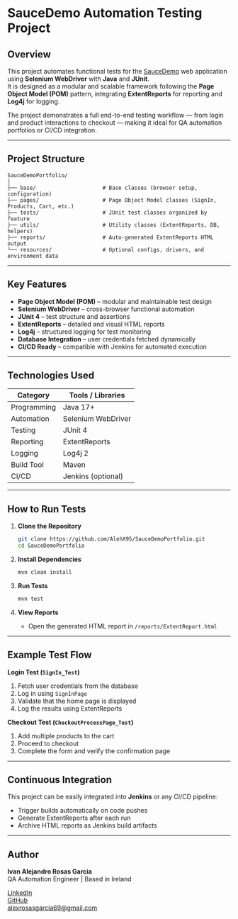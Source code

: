 # SauceDemo Automation Testing Project

## Overview

This project automates functional tests for the [SauceDemo](https://www.saucedemo.com/) web application using **Selenium WebDriver** with **Java** and **JUnit**.  
It is designed as a modular and scalable framework following the **Page Object Model (POM)** pattern, integrating **ExtentReports** for reporting and **Log4j** for logging.

The project demonstrates a full end-to-end testing workflow — from login and product interactions to checkout — making it ideal for QA automation portfolios or CI/CD integration.

---

## Project Structure

```
SauceDemoPortfolio/
│
├── base/                     # Base classes (browser setup, configuration)
├── pages/                    # Page Object Model classes (SignIn, Products, Cart, etc.)
├── tests/                    # JUnit test classes organized by feature
├── utils/                    # Utility classes (ExtentReports, DB, helpers)
├── reports/                  # Auto-generated ExtentReports HTML output
└── resources/                # Optional configs, drivers, and environment data
```

---

## Key Features

- **Page Object Model (POM)** – modular and maintainable test design  
- **Selenium WebDriver** – cross-browser functional automation  
- **JUnit 4** – test structure and assertions  
- **ExtentReports** – detailed and visual HTML reports  
- **Log4j** – structured logging for test monitoring  
- **Database Integration** – user credentials fetched dynamically  
- **CI/CD Ready** – compatible with Jenkins for automated execution  

---

## Technologies Used

| Category        | Tools / Libraries               |
|-----------------|---------------------------------|
| Programming     | Java 17+                        |
| Automation      | Selenium WebDriver              |
| Testing         | JUnit 4                         |
| Reporting       | ExtentReports                   |
| Logging         | Log4j 2                         |
| Build Tool      | Maven                           |
| CI/CD           | Jenkins (optional)              |

---

## How to Run Tests

1. **Clone the Repository**
   ```bash
   git clone https://github.com/AlehX95/SauceDemoPortfolio.git
   cd SauceDemoPortfolio
   ```

2. **Install Dependencies**
   ```bash
   mvn clean install
   ```

3. **Run Tests**
   ```bash
   mvn test
   ```

4. **View Reports**
   - Open the generated HTML report in `/reports/ExtentReport.html`

---

## Example Test Flow

**Login Test (`SignIn_Test`)**
1. Fetch user credentials from the database  
2. Log in using `SignInPage`  
3. Validate that the home page is displayed  
4. Log the results using ExtentReports  

**Checkout Test (`CheckoutProcessPage_Test`)**
1. Add multiple products to the cart  
2. Proceed to checkout  
3. Complete the form and verify the confirmation page  

---

## Continuous Integration

This project can be easily integrated into **Jenkins** or any CI/CD pipeline:

- Trigger builds automatically on code pushes  
- Generate ExtentReports after each run  
- Archive HTML reports as Jenkins build artifacts  

---

## Author

**Ivan Alejandro Rosas Garcia**  
QA Automation Engineer | Based in Ireland  

[LinkedIn](https://www.linkedin.com/in/ivan-alejandro-rosas-garcia-3b57a127b?utm_source=share&utm_campaign=share_via&utm_content=profile&utm_medium=ios_app)  
[GitHub](https://github.com/AlehX95)  
alexrosasgarcia69@gmail.com
